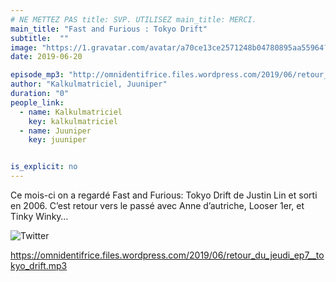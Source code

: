 ```yaml
---
# NE METTEZ PAS title: SVP. UTILISEZ main_title: MERCI.
main_title: "Fast and Furious : Tokyo Drift"
subtitle:  ""
image: "https://1.gravatar.com/avatar/a70ce13ce2571248b04780895aa55964?s=96&d=identicon&r=G"
date: 2019-06-20

episode_mp3: "http://omnidentifrice.files.wordpress.com/2019/06/retour_du_jeudi_ep7__tokyo_drift.mp3"
author: "Kalkulmatriciel, Juuniper"
duration: "0"
people_link: 
  - name: Kalkulmatriciel
    key: kalkulmatriciel
  - name: Juuniper
    key: juuniper


is_explicit: no
---
```


<PodcastHeader/>

<!-- ECRIRE LA DESCRIPTION DE L'EPISODE SOUS CETTE LIGNE -->
<p>Ce mois-ci on a regardé Fast and Furious: Tokyo Drift de Justin Lin et sorti en 2006. C’est retour vers le passé avec Anne d’autriche, Looser 1er, et Tinky Winky…</p>
<p><img src="https://retourdujeudi.files.wordpress.com/2019/06/twitter.jpg" alt="Twitter"></p>
<p><a href="https://omnidentifrice.files.wordpress.com/2019/06/retour_du_jeudi_ep7__tokyo_drift.mp3" rel="nofollow">https://omnidentifrice.files.wordpress.com/2019/06/retour_du_jeudi_ep7__tokyo_drift.mp3</a></p>


